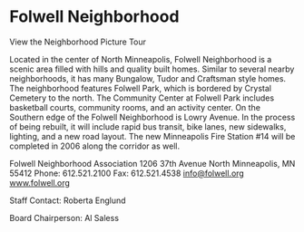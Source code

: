 # Folwell Neighborhood

View the Neighborhood Picture Tour

Located in the center of North Minneapolis, Folwell Neighborhood is a scenic area filled with hills and quality built homes. Similar to several nearby neighborhoods, it has many Bungalow, Tudor and Craftsman style homes. The neighborhood features Folwell Park, which is bordered by Crystal Cemetery to the north. The Community Center at Folwell Park includes basketball courts, community rooms, and an activity center. On the Southern edge of the Folwell Neighborhood is Lowry Avenue. In the process of being rebuilt, it will include rapid bus transit, bike lanes, new sidewalks, lighting, and a new road layout. The new Minneapolis Fire Station #14 will be completed in 2006 along the corridor as well.

Folwell Neighborhood Association
1206 37th Avenue North
Minneapolis, MN 55412 
Phone: 612.521.2100
Fax: 612.521.4538 
info@folwell.org 
www.folwell.org

Staff Contact: Roberta Englund

Board Chairperson: Al Saless
